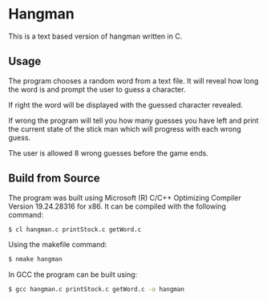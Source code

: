 # Hangman

This is a text based version of hangman written in C.

## Usage 

The program chooses a random word from a text file. It will reveal how long the word is and prompt the user to guess a character.

If right the word will be displayed with the guessed character revealed.

If wrong the program will tell you how many guesses you have left and print the current state of the stick man which will progress with each wrong guess.

The user is allowed 8 wrong guesses before the game ends.

## Build from Source

The program was built using Microsoft (R) C/C++ Optimizing Compiler Version 19.24.28316 for x86. It can be compiled with the following command:
```bash
$ cl hangman.c printStock.c getWord.c
```
Using the makefile command:
```bash
$ nmake hangman
```
In GCC the program can be built using:
```bash
$ gcc hangman.c printStock.c getWord.c -o hangman
```
